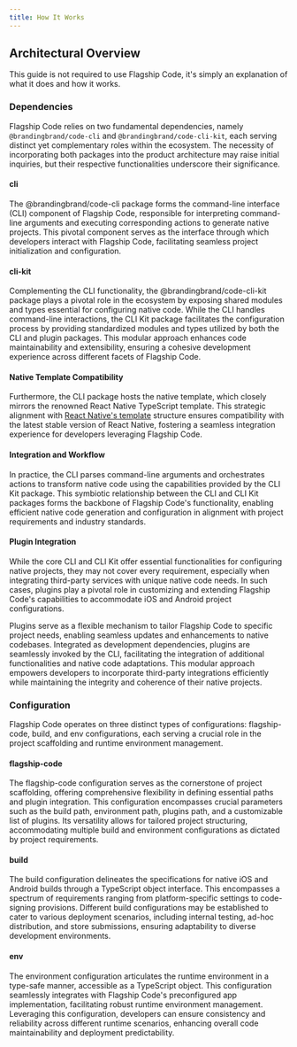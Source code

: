 ```yaml
---
title: How It Works
---
```


## Architectural Overview

This guide is not required to use Flagship Code, it's simply an explanation of what it does and how it works.

### Dependencies

Flagship Code relies on two fundamental dependencies, namely `@brandingbrand/code-cli` and `@brandingbrand/code-cli-kit`, each serving distinct yet complementary roles within the ecosystem. The necessity of incorporating both packages into the product architecture may raise initial inquiries, but their respective functionalities underscore their significance.

#### cli

The @brandingbrand/code-cli package forms the command-line interface (CLI) component of Flagship Code, responsible for interpreting command-line arguments and executing corresponding actions to generate native projects. This pivotal component serves as the interface through which developers interact with Flagship Code, facilitating seamless project initialization and configuration.

#### cli-kit

Complementing the CLI functionality, the @brandingbrand/code-cli-kit package plays a pivotal role in the ecosystem by exposing shared modules and types essential for configuring native code. While the CLI handles command-line interactions, the CLI Kit package facilitates the configuration process by providing standardized modules and types utilized by both the CLI and plugin packages. This modular approach enhances code maintainability and extensibility, ensuring a cohesive development experience across different facets of Flagship Code.

#### Native Template Compatibility

Furthermore, the CLI package hosts the native template, which closely mirrors the renowned React Native TypeScript template. This strategic alignment with [React Native's template](https://github.com/facebook/react-native) structure ensures compatibility with the latest stable version of React Native, fostering a seamless integration experience for developers leveraging Flagship Code.

#### Integration and Workflow

In practice, the CLI parses command-line arguments and orchestrates actions to transform native code using the capabilities provided by the CLI Kit package. This symbiotic relationship between the CLI and CLI Kit packages forms the backbone of Flagship Code's functionality, enabling efficient native code generation and configuration in alignment with project requirements and industry standards.

#### Plugin Integration

While the core CLI and CLI Kit offer essential functionalities for configuring native projects, they may not cover every requirement, especially when integrating third-party services with unique native code needs. In such cases, plugins play a pivotal role in customizing and extending Flagship Code's capabilities to accommodate iOS and Android project configurations.

Plugins serve as a flexible mechanism to tailor Flagship Code to specific project needs, enabling seamless updates and enhancements to native codebases. Integrated as development dependencies, plugins are seamlessly invoked by the CLI, facilitating the integration of additional functionalities and native code adaptations. This modular approach empowers developers to incorporate third-party integrations efficiently while maintaining the integrity and coherence of their native projects.

### Configuration

Flagship Code operates on three distinct types of configurations: flagship-code, build, and env configurations, each serving a crucial role in the project scaffolding and runtime environment management.

#### flagship-code

The flagship-code configuration serves as the cornerstone of project scaffolding, offering comprehensive flexibility in defining essential paths and plugin integration. This configuration encompasses crucial parameters such as the build path, environment path, plugins path, and a customizable list of plugins. Its versatility allows for tailored project structuring, accommodating multiple build and environment configurations as dictated by project requirements.

#### build

The build configuration delineates the specifications for native iOS and Android builds through a TypeScript object interface. This encompasses a spectrum of requirements ranging from platform-specific settings to code-signing provisions. Different build configurations may be established to cater to various deployment scenarios, including internal testing, ad-hoc distribution, and store submissions, ensuring adaptability to diverse development environments.

#### env

The environment configuration articulates the runtime environment in a type-safe manner, accessible as a TypeScript object. This configuration seamlessly integrates with Flagship Code's preconfigured app implementation, facilitating robust runtime environment management. Leveraging this configuration, developers can ensure consistency and reliability across different runtime scenarios, enhancing overall code maintainability and deployment predictability.
